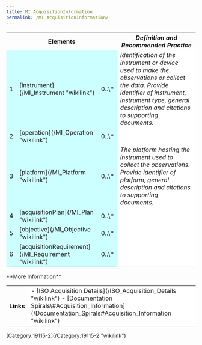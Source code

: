 ```yaml
---
title: MI AcquisitionInformation
permalink: /MI_AcquisitionInformation/
---
```


<table class="wikitable">
<tr>
<th colspan="3">
Elements

</th>
<th>
<i>Definition and Recommended Practice</i>

</th>
</tr>
<tr>
<td bgcolor="CCFFFF">
1

</td>
<td bgcolor="CCFFFF">
[instrument](/MI_Instrument "wikilink")

</td>
<td bgcolor="CCFFFF">
0..\*

</td>
<td bgcolor="FFFFFF">
<i>Identification of the instrument or device used to make the observations or collect the data. Provide identifier of instrument, instrument type, general description and citations to supporting documents.</i>

</td>
</tr>
<tr>
<td bgcolor="CCFFFF">
2

</td>
<td bgcolor="CCFFFF">
[operation](/MI_Operation "wikilink")

</td>
<td bgcolor="CCFFFF">
0..\*

</td>
<td  bgcolor="FFFFFF">
<i></i>

</td>
</tr>
<tr>
<td bgcolor="CCFFFF">
3

</td>
<td bgcolor="CCFFFF">
[platform](/MI_Platform "wikilink")

</td>
<td bgcolor="CCFFFF">
0..\*

</td>
<td  bgcolor="FFFFFF">
<i>The platform hosting the instrument used to collect the observations. Provide identifier of platform, general description and citations to supporting documents.</i>

</td>
</tr>
<tr>
<td bgcolor="CCFFFF">
4

</td>
<td bgcolor="CCFFFF">
[acquisitionPlan](/MI_Plan "wikilink")

</td>
<td bgcolor="CCFFFF">
0..\*

</td>
<td  bgcolor="FFFFFF">
<i></i>

</td>
</tr>
<tr>
<td bgcolor="CCFFFF">
5

</td>
<td bgcolor="CCFFFF">
[objective](/MI_Objective "wikilink")

</td>
<td bgcolor="CCFFFF">
0..\*

</td>
<td  bgcolor="FFFFFF">
<i></i>

</td>
</tr>
<tr>
<td bgcolor="CCFFFF">
6

</td>
<td bgcolor="CCFFFF">
[acquisitionRequirement](/MI_Requirement "wikilink")

</td>
<td bgcolor="CCFFFF">
0..\*

</td>
<td  bgcolor="FFFFFF">
<i></i>

</td>
</tr>
</table>
**More Information**

<table class="wikitable">
<tr>
<th>
Links

</th>
<td bgcolor="FFFFFF">
-   [ISO Acquisition Details](/ISO_Acquisition_Details "wikilink")
-   [Documentation Spirals\#Acquisition_Information](/Documentation_Spirals#Acquisition_Information "wikilink")

</td>
</table>
[Category:19115-2](/Category:19115-2 "wikilink")